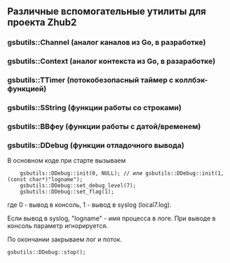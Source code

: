 ## Различные вспомогательные утилиты для проекта Zhub2

### gsbutils::Channel (аналог каналов из Go, в разработке)
### gsbutils::Context (аналог контекста из Go, в разаработке)
### gsbutils::TTimer (потокобезопасный таймер с коллбэк-функцией)
### gsbutils::SString (функции работы со строками)
### gsbutils::ВВфеу (функции работы с датой/временем)

### gsbutils::DDebug (функции отладочного вывода)
В основном коде при старте вызываем
```
    gsbutils::DDebug::init(0, NULL); // или gsbutils::DDebug::init(1, (const char*)"logname");
    gsbutils::DDebug::set_debug_level(7);
    gsbutils::DDebug::set_flag(1);
```
где 0 - вывод в консоль, 1 - вывод в syslog (local7.log). 


Если вывод в syslog, "logname" - имя процесса в логе. При выводе в консоль параметр игнорируется.


По окончании закрываем лог и поток.
```
gsbutils::DDebug::stop();
```